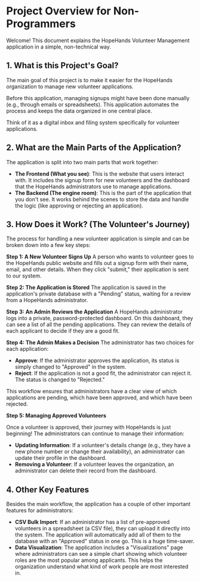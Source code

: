 # Project Overview for Non-Programmers

Welcome! This document explains the HopeHands Volunteer Management application in a simple, non-technical way.

## 1. What is this Project's Goal?

The main goal of this project is to make it easier for the HopeHands organization to manage new volunteer applications.

Before this application, managing signups might have been done manually (e.g., through emails or spreadsheets). This application automates the process and keeps the data organized in one central place.

Think of it as a digital inbox and filing system specifically for volunteer applications.

## 2. What are the Main Parts of the Application?

The application is split into two main parts that work together:

*   **The Frontend (What you see)**: This is the website that users interact with. It includes the signup form for new volunteers and the dashboard that the HopeHands administrators use to manage applications.
*   **The Backend (The engine room)**: This is the part of the application that you don't see. It works behind the scenes to store the data and handle the logic (like approving or rejecting an application).

## 3. How Does it Work? (The Volunteer's Journey)

The process for handling a new volunteer application is simple and can be broken down into a few key steps:

**Step 1: A New Volunteer Signs Up**
A person who wants to volunteer goes to the HopeHands public website and fills out a signup form with their name, email, and other details. When they click "submit," their application is sent to our system.

**Step 2: The Application is Stored**
The application is saved in the application's private database with a "Pending" status, waiting for a review from a HopeHands administrator.

**Step 3: An Admin Reviews the Application**
A HopeHands administrator logs into a private, password-protected dashboard. On this dashboard, they can see a list of all the pending applications. They can review the details of each applicant to decide if they are a good fit.

**Step 4: The Admin Makes a Decision**
The administrator has two choices for each application:
*   **Approve**: If the administrator approves the application, its status is simply changed to "Approved" in the system.
*   **Reject**: If the application is not a good fit, the administrator can reject it. The status is changed to "Rejected."

This workflow ensures that administrators have a clear view of which applications are pending, which have been approved, and which have been rejected.

**Step 5: Managing Approved Volunteers**

Once a volunteer is approved, their journey with HopeHands is just beginning! The administrators can continue to manage their information:

*   **Updating Information**: If a volunteer's details change (e.g., they have a new phone number or change their availability), an administrator can update their profile in the dashboard.
*   **Removing a Volunteer**: If a volunteer leaves the organization, an administrator can delete their record from the dashboard.

## 4. Other Key Features

Besides the main workflow, the application has a couple of other important features for administrators:

*   **CSV Bulk Import**: If an administrator has a list of pre-approved volunteers in a spreadsheet (a CSV file), they can upload it directly into the system. The application will automatically add all of them to the database with an "Approved" status in one go. This is a huge time-saver.
*   **Data Visualization**: The application includes a "Visualizations" page where administrators can see a simple chart showing which volunteer roles are the most popular among applicants. This helps the organization understand what kind of work people are most interested in.
